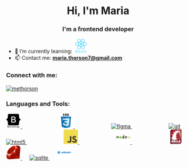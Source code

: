 <h1 align="center" color="green;">Hi, I'm Maria</h1>
<h3 align="center">I'm a frontend developer</h3>

- 🌱 I’m currently learning:
  <a href="https://reactjs.org/" target="_blank" rel="noreferrer"> <img src="https://raw.githubusercontent.com/devicons/devicon/master/icons/react/react-original-wordmark.svg" alt="react" width="40" height="40"/> </a>
- 📫 Contact me: **maria.thorson7@gmail.com**
<h3 align="left">Connect with me:</h3>
<p align="left">
<a href="https://linkedin.com/in/methorson" target="blank"><img align="center" src="https://raw.githubusercontent.com/rahuldkjain/github-profile-readme-generator/master/src/images/icons/Social/linked-in-alt.svg" alt="methorson" height="25" width="35" /></a>
</p>

<h3 align="left">Languages and Tools:</h3>


<p align="left">
  <a href="https://getbootstrap.com" target="_blank" rel="noreferrer" style="margin-right: 100px;">
    <img src="https://raw.githubusercontent.com/devicons/devicon/master/icons/bootstrap/bootstrap-plain-wordmark.svg" alt="bootstrap" width="40" height="40"/>
  </a>

  <a href="https://www.w3schools.com/css/" target="_blank" rel="noreferrer" style="margin-right: 100px;"> 
    <img src="https://raw.githubusercontent.com/devicons/devicon/master/icons/css3/css3-original-wordmark.svg" alt="css3" width="40" height="40"/> 
  </a>

  <a href="https://www.figma.com/" target="_blank" rel="noreferrer" style="margin-right: 100px;">
    <img src="https://www.vectorlogo.zone/logos/figma/figma-icon.svg" alt="figma" width="40" height="40"/>
  </a>

  <a href="https://git-scm.com/" target="_blank" rel="noreferrer" style="margin-right: 100px;"> 
    <img src="https://www.vectorlogo.zone/logos/git-scm/git-scm-icon.svg" alt="git" width="40" height="40"/> 
  </a> 
  
  <a href="https://www.w10.org/html/" target="_blank" rel="noreferrer" style="margin-right: 100px;"> 
    <img src="https://raw.githubusercontent.com/devicons/devicon/master/icons/html10/html10-original-wordmark.svg" alt="html5" width="40" height="40"/> 
  </a>
  
  <a href="https://developer.mozilla.org/en-US/docs/Web/JavaScript" target="_blank" rel="noreferrer" style="margin-right: 100px;"> 
    <img src="https://raw.githubusercontent.com/devicons/devicon/master/icons/javascript/javascript-original.svg" alt="javascript" width="40" height="40"/> 
  </a> 
  
  <a href="https://nodejs.org" target="_blank" rel="noreferrer" style="margin-right: 100px;"> 
    <img src="https://raw.githubusercontent.com/devicons/devicon/master/icons/nodejs/nodejs-original-wordmark.svg" alt="nodejs" width="40" height="40"/> 
  </a> 
  
  <a href="https://rubyonrails.org" target="_blank" rel="noreferrer" style="margin-right: 50px;"> 
    <img src="https://raw.githubusercontent.com/devicons/devicon/master/icons/rails/rails-original-wordmark.svg" alt="rails" width="40" height="40"/> 
  </a>
  
  <a href="https://www.ruby-lang.org/en/" target="_blank" rel="noreferrer" style="margin-right: 20px;"> 
    <img src="https://raw.githubusercontent.com/devicons/devicon/master/icons/ruby/ruby-original.svg" alt="ruby" width="40" height="40"/> 
  </a> 
  
  <a href="https://www.sqlite.org/" target="_blank" rel="noreferrer" style="margin-right: 20px;"> 
    <img src="https://www.vectorlogo.zone/logos/sqlite/sqlite-icon.svg" alt="sqlite" width="40" height="40"/> 
  </a> 
  
  <a href="https://webpack.js.org" target="_blank" rel="noreferrer" style="margin-right: 20px;"> 
    <img src="https://raw.githubusercontent.com/devicons/devicon/d00d0969292a6569d45b06d3f350f463a0107b0d/icons/webpack/webpack-original-wordmark.svg" alt="webpack" width="40" height="40"/> 
  </a>
  
</p>



